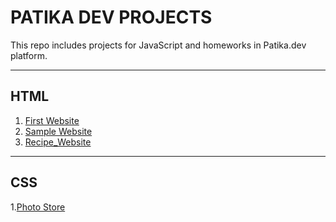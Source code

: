# PATIKA DEV PROJECTS

This repo includes projects for JavaScript and homeworks in Patika.dev platform.

----

## HTML

1. [First Website](https://github.com/alihan-aykanat/Patika_Dev_Projects_JavaScript/tree/kodluyoruz/HTML/First_Website)
2. [Sample Website](https://github.com/alihan-aykanat/Patika_Dev_Projects_JavaScript/tree/kodluyoruz/HTML/Recipe_Website)
3. [Recipe_Website](https://github.com/alihan-aykanat/Patika_Dev_Projects_JavaScript/tree/kodluyoruz/HTML/Sample_Website)
----

## CSS
1.[Photo Store](https://github.com/alihan-aykanat/Patika_Dev_Projects_JavaScript/tree/kodluyoruz/CSS/Photo_Store)
